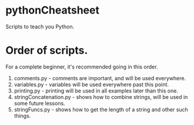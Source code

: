 # pythonCheatsheet

Scripts to teach you Python.

# Order of scripts.

For a complete beginner, it's recommended going in this order.

1. comments.py - comments are important, and will be used everywhere.
2. variables.py - variables will be used everywhere past this point.
3. printing.py - printing will be used in all examples later than this one.
4. stringConcatenation.py - shows how to combine strings, will be used in some future lessons.
5. stringFuncs.py - shows how to get the length of a string and other such things.
